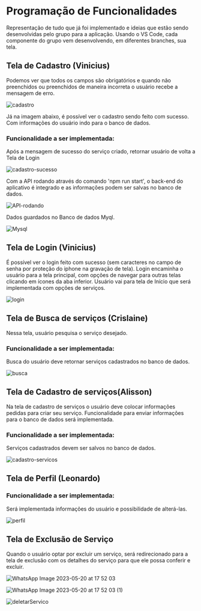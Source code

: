 # Programação de Funcionalidades
Representação de tudo que já foi implementado e ideias que estão sendo desenvolvidas pelo grupo para a aplicação. Usando o VS Code, cada componente do grupo vem desenvolvendo, em diferentes branches, sua tela.

## Tela de Cadastro (Vinicius)
Podemos ver que todos os campos são obrigatórios e quando não preenchidos ou preenchidos de maneira incorreta o usuário recebe a mensagem de erro.

![cadastro](https://user-images.githubusercontent.com/103579574/236703168-28207bbb-2cd7-4edb-adfb-e15c156c0c7e.gif)

Já na imagem abaixo, é possível ver o cadastro sendo feito com sucesso. Com informações do usuário indo para o banco de dados. 

### Funcionalidade a ser implementada:
Após a mensagem de sucesso do serviço criado, retornar usuário de volta a Tela de Login

![cadastro-sucesso](https://user-images.githubusercontent.com/103579574/236703755-f85fdeff-33ef-404d-994a-06341f94d44d.gif)

Com a API rodando através do comando 'npm run start', o back-end do aplicativo é integrado e as informações podem ser salvas no banco de dados.

![API-rodando](https://user-images.githubusercontent.com/103579574/236705347-889317bc-6064-4298-aade-1273abc579e2.png)

Dados guardados no Banco de dados Myql.

![Mysql](https://user-images.githubusercontent.com/103579574/236705344-20680e1e-659d-4d76-83fd-6df92564770a.png)

## Tela de Login (Vinicius)
É possível ver o login feito com sucesso (sem caracteres no campo de senha por proteção do iphone na gravação de tela). Login encaminha o usuário para a tela principal, com opções de navegar para outras telas clicando em ícones da aba inferior. Usuário vai para tela de Início que será implementada com opções de serviços.

![login](https://user-images.githubusercontent.com/103579574/236705913-65a1d3dd-aa2c-42cc-83aa-a418462c84ae.gif)

## Tela de Busca de serviços (Crislaine)
Nessa tela, usuário pesquisa o serviço desejado. 

### Funcionalidade a ser implementada:
Busca do usuário deve retornar serviços cadastrados no banco de dados.

![busca](https://user-images.githubusercontent.com/103579574/236706231-92f8996d-552c-46ee-ae83-67ae51a01209.gif)

## Tela de Cadastro de serviços(Alisson)
Na tela de cadastro de serviços o usuário deve colocar informações pedidas para criar seu serviço. Funcionalidade para enviar informações para o banco de dados será implementada.
### Funcionalidade a ser implementada:
Serviços cadastrados devem ser salvos no banco de dados.

![cadastro-servicos](https://user-images.githubusercontent.com/103579574/236706597-44246143-49e6-49d4-8819-d522631c52f7.gif)

## Tela de Perfil (Leonardo)

### Funcionalidade a ser implementada:
Será implementada informações do usuário e possibilidade de alterá-las.

![perfil](https://user-images.githubusercontent.com/103579574/236707213-ee5291be-c5dc-4aea-90a7-498d196d4682.jpeg)

## Tela de Exclusão de Serviço
Quando o usuário optar por excluir um serviço, será redirecionado para a tela de exclusão com os detalhes do serviço para que ele possa conferir e excluir.

![WhatsApp Image 2023-05-20 at 17 52 03](https://github.com/ICEI-PUC-Minas-PMV-ADS/pmv-ads-2023-1-e3-proj-mov-t1-jobs/assets/90863834/365d3e7d-139b-4f0f-afc8-9f12ab078d81)


![WhatsApp Image 2023-05-20 at 17 52 03 (1)](https://github.com/ICEI-PUC-Minas-PMV-ADS/pmv-ads-2023-1-e3-proj-mov-t1-jobs/assets/90863834/1700f5e8-8cb8-4cfb-8687-9574bb24c1df)


![deletarServico](https://github.com/ICEI-PUC-Minas-PMV-ADS/pmv-ads-2023-1-e3-proj-mov-t1-jobs/assets/90863834/3e62d521-9cdd-447b-81ab-d4b3c66ea503)






